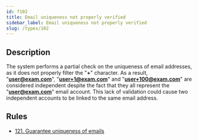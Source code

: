 ```yaml
---
id: f102
title: Email uniqueness not properly verified
sidebar_label: Email uniqueness not properly verified
slug: /types/102
---
```


## Description

The system performs a partial check on the uniqueness of email addresses,
as it does not properly filter the "**+**" character.
As a result, "**user@exam.com**", "**user+1@exam.com**"
and "**user+100@exam.com**" are considered independent
despite the fact that they all represent the "**user@exam.com**" email account.
This lack of validation could cause two independent accounts
to be linked to the same email address.

## Rules

- [121. Guarantee uniqueness of emails](/criteria/emails/121)
